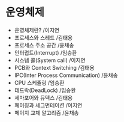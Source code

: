 # 운영체제
- 운영체제란? /이지연
- 프로세스와 스레드 /김태용
- 프로세스 주소 공간 /윤채송
- 인터럽트(Interrupt) /임승환
- 시스템 콜(System call) /이지연
- PCB와 Context Switching /김태용
- IPC(Inter Process Communication) /윤채송
- CPU 스케쥴링 /임승환
- 데드락(DeadLock) /임승환
- 세마포어와 뮤텍스 /김태용
- 페이징과 세그먼테이션 /이지연
- 페이지 교체 알고리즘 /윤채송

